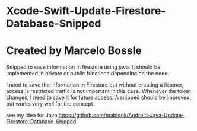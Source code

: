 # Xcode-Swift-Update-Firestore-Database-Snipped
# Created by Marcelo Bossle
Snipped to save information in firestore using java. It should be implemented in private or public functions depending on the need.

I need to save the information in Firestore but without creating a listener, access is restricted traffic is not important in this case.
Whenever the token changes, I need to save it for future access.
A snipped should be improved, but works very well for the concept.

see my idea for Java https://github.com/mablook/Android-Java-Update-Firestore-Database-Snipped
